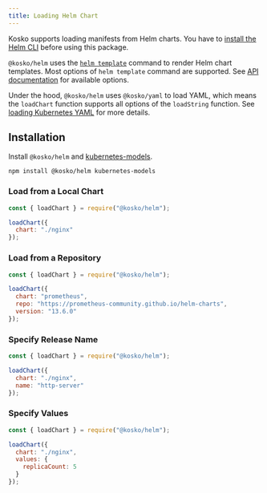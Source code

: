 ```yaml
---
title: Loading Helm Chart
---
```


Kosko supports loading manifests from Helm charts. You have to [install the Helm CLI](https://helm.sh/docs/intro/install/) before using this package.

`@kosko/helm` uses the [`helm template`](https://helm.sh/docs/helm/helm_template/) command to render Helm chart templates. Most options of `helm template` command are supported. See [API documentation](api/modules/kosko_helm.md) for available options.

Under the hood, `@kosko/helm` uses `@kosko/yaml` to load YAML, which means the `loadChart` function supports all options of the `loadString` function. See [loading Kubernetes YAML](loading-kubernetes-yaml.md) for more details.

## Installation

Install `@kosko/helm` and [kubernetes-models].

```shell
npm install @kosko/helm kubernetes-models
```

### Load from a Local Chart

```js
const { loadChart } = require("@kosko/helm");

loadChart({
  chart: "./nginx"
});
```

### Load from a Repository

```js
const { loadChart } = require("@kosko/helm");

loadChart({
  chart: "prometheus",
  repo: "https://prometheus-community.github.io/helm-charts",
  version: "13.6.0"
});
```

### Specify Release Name

```js
const { loadChart } = require("@kosko/helm");

loadChart({
  chart: "./nginx",
  name: "http-server"
});
```

### Specify Values

```js
const { loadChart } = require("@kosko/helm");

loadChart({
  chart: "./nginx",
  values: {
    replicaCount: 5
  }
});
```

[kubernetes-models]: https://github.com/tommy351/kubernetes-models-ts
